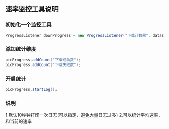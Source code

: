 ## 速率监控工具说明

### 初始化一个监控工具
```java
ProgressListener downProgress = new ProgressListener("下载计数器", datas.size())

```
### 添加统计维度
```java
picProgress.addCount("下载成功数");
picProgress.addCount("下载失败数");
```

### 开启统计
```java
picProgress.startLog();
```

### 说明
1.默认10秒钟打印一次日志(可以指定，避免大量日志过多)
2.可以统计平均速率，和当前的速率
